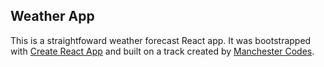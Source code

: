 ## Weather App

This is a straightfoward weather forecast React app. It was bootstrapped with [Create React App](https://github.com/facebook/create-react-app) and built on a track created by [Manchester Codes](https://github.com/MCRcodes).
